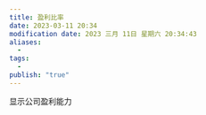 ```yaml
---
title: 盈利比率
date: 2023-03-11 20:34
modification date: 2023 三月 11日 星期六 20:34:43
aliases:
  - 
tags:
  - 
publish: "true"
---
```


显示公司盈利能力